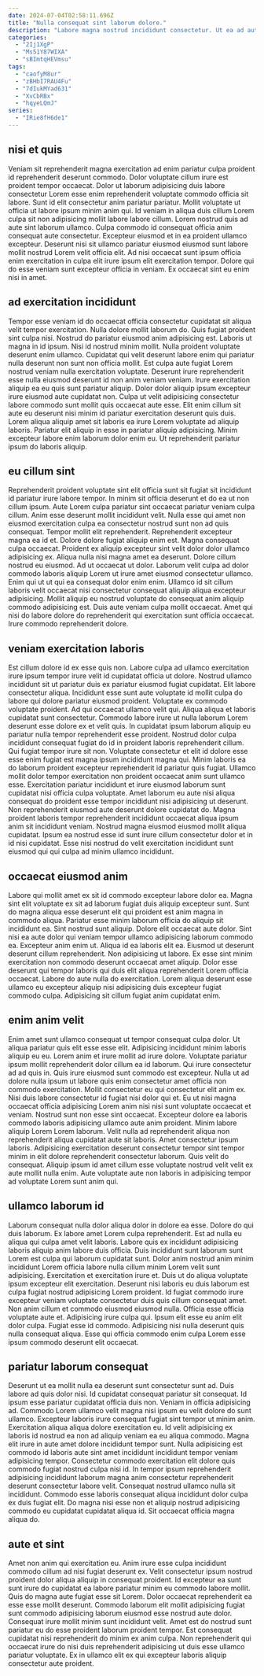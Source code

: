 ```yaml
---
date: 2024-07-04T02:58:11.696Z
title: "Nulla consequat sint laborum dolore."
description: "Labore magna nostrud incididunt consectetur. Ut ea ad aute culpa eiusmod Lorem qui pariatur et incididunt ut cillum."
categories:
  - "2Ij1XgP"
  - "Ms51Y87WIXA"
  - "sBImtqHEVmsu"
tags:
  - "caofyM8ur"
  - "zBHbI7RAU4Fu"
  - "7dIukMYad631"
  - "XvCbRBx"
  - "hqyeLQmJ"
series:
  - "IRie8fH6de1"
---
```



## nisi et quis

Veniam sit reprehenderit magna exercitation ad enim pariatur culpa proident id reprehenderit deserunt commodo. Dolor voluptate cillum irure est proident tempor occaecat. Dolor ut laborum adipisicing duis labore consectetur Lorem esse enim reprehenderit voluptate commodo officia sit labore. Sunt id elit consectetur anim pariatur pariatur.
Mollit voluptate ut officia ut labore ipsum minim anim qui. Id veniam in aliqua duis cillum Lorem culpa sit non adipisicing mollit labore labore cillum. Lorem nostrud quis ad aute sint laborum ullamco. Culpa commodo id consequat officia anim consequat aute consectetur. Excepteur eiusmod et in ea proident ullamco excepteur.
Deserunt nisi sit ullamco pariatur eiusmod eiusmod sunt labore mollit nostrud Lorem velit officia elit. Ad nisi occaecat sunt ipsum officia enim exercitation in culpa elit irure ipsum elit exercitation tempor. Dolore qui do esse veniam sunt excepteur officia in veniam. Ex occaecat sint eu enim nisi in amet.

## ad exercitation incididunt

Tempor esse veniam id do occaecat officia consectetur cupidatat sit aliqua velit tempor exercitation. Nulla dolore mollit laborum do. Quis fugiat proident sint culpa nisi. Nostrud do pariatur eiusmod anim adipisicing est. Laboris ut magna in id ipsum.
Nisi id nostrud minim mollit. Nulla proident voluptate deserunt enim ullamco. Cupidatat qui velit deserunt labore enim qui pariatur nulla deserunt non sunt non officia mollit. Est culpa aute fugiat Lorem nostrud veniam nulla exercitation voluptate. Deserunt irure reprehenderit esse nulla eiusmod deserunt id non anim veniam veniam.
Irure exercitation aliquip ea eu quis sunt pariatur aliquip. Dolor dolor aliquip ipsum excepteur irure eiusmod aute cupidatat non. Culpa ut velit adipisicing consectetur labore commodo sunt mollit quis occaecat aute esse. Elit enim cillum sit aute eu deserunt nisi minim id pariatur exercitation deserunt quis duis. Lorem aliqua aliquip amet sit laboris ea irure Lorem voluptate ad aliquip laboris. Pariatur elit aliquip in esse in pariatur aliquip adipisicing. Minim excepteur labore enim laborum dolor enim eu. Ut reprehenderit pariatur ipsum do laboris aliquip.

## eu cillum sint

Reprehenderit proident voluptate sint elit officia sunt sit fugiat sit incididunt id pariatur irure labore tempor. In minim sit officia deserunt et do ea ut non cillum ipsum. Aute Lorem culpa pariatur sint occaecat pariatur veniam culpa cillum. Anim esse deserunt mollit incididunt velit. Nulla esse qui amet non eiusmod exercitation culpa ea consectetur nostrud sunt non ad quis consequat. Tempor mollit elit reprehenderit. Reprehenderit excepteur magna ea id et.
Dolore dolore fugiat aliquip enim est. Magna consequat culpa occaecat. Proident ex aliquip excepteur sint velit dolor dolor ullamco adipisicing ex. Aliqua nulla nisi magna amet ea deserunt. Dolore cillum nostrud eu eiusmod.
Ad ut occaecat ut dolor. Laborum velit culpa ad dolor commodo laboris aliquip Lorem ut irure amet eiusmod consectetur ullamco. Enim qui ut ut qui ea consequat dolor enim enim. Ullamco id sit cillum laboris velit occaecat nisi consectetur consequat aliquip aliqua excepteur adipisicing. Mollit aliquip eu nostrud voluptate do consequat anim aliquip commodo adipisicing est. Duis aute veniam culpa mollit occaecat. Amet qui nisi do labore dolore do reprehenderit qui exercitation sunt officia occaecat. Irure commodo reprehenderit dolore.

## veniam exercitation laboris

Est cillum dolore id ex esse quis non. Labore culpa ad ullamco exercitation irure ipsum tempor irure velit id cupidatat officia ut dolore. Nostrud ullamco incididunt sit ut pariatur duis ex pariatur eiusmod fugiat cupidatat. Elit labore consectetur aliqua. Incididunt esse sunt aute voluptate id mollit culpa do labore qui dolore pariatur eiusmod proident. Voluptate ex commodo voluptate proident. Ad qui occaecat ullamco velit qui. Aliqua aliqua et laboris cupidatat sunt consectetur.
Commodo labore irure ut nulla laborum Lorem deserunt esse dolore ex et velit quis. In cupidatat ipsum laborum aliquip eu pariatur nulla tempor reprehenderit esse proident. Nostrud dolor culpa incididunt consequat fugiat do id in proident laboris reprehenderit cillum. Qui fugiat tempor irure sit non. Voluptate consectetur et elit id dolore esse esse enim fugiat est magna ipsum incididunt magna qui. Minim laboris ea do laborum proident excepteur reprehenderit id pariatur quis fugiat. Ullamco mollit dolor tempor exercitation non proident occaecat anim sunt ullamco esse.
Exercitation pariatur incididunt et irure eiusmod laborum sunt cupidatat nisi officia culpa voluptate. Amet laborum eu aute nisi aliqua consequat do proident esse tempor incididunt nisi adipisicing ut deserunt. Non reprehenderit eiusmod aute deserunt dolore cupidatat do. Magna proident laboris tempor reprehenderit incididunt occaecat aliqua ipsum anim sit incididunt veniam. Nostrud magna eiusmod eiusmod mollit aliqua cupidatat. Ipsum ea nostrud esse id sunt irure cillum consectetur dolor et in id nisi cupidatat. Esse nisi nostrud do velit exercitation incididunt sunt eiusmod qui qui culpa ad minim ullamco incididunt.

## occaecat eiusmod anim

Labore qui mollit amet ex sit id commodo excepteur labore dolor ea. Magna sint elit voluptate ex sit ad laborum fugiat duis aliquip excepteur sunt. Sunt do magna aliqua esse deserunt elit qui proident est anim magna in commodo aliqua. Pariatur esse minim laborum officia do aliquip sit incididunt ea. Sint nostrud sunt aliquip. Dolore elit occaecat aute dolor.
Sint nisi ea aute dolor qui veniam tempor ullamco adipisicing laborum commodo ea. Excepteur anim enim ut. Aliqua id ea laboris elit ea. Eiusmod ut deserunt deserunt cillum reprehenderit. Non adipisicing ut labore. Ex esse sint minim exercitation non commodo deserunt occaecat amet aliquip.
Dolor esse deserunt qui tempor laboris qui duis elit aliqua reprehenderit Lorem officia occaecat. Labore do aute nulla do exercitation. Lorem aliqua deserunt esse ullamco eu excepteur aliquip nisi adipisicing duis excepteur fugiat commodo culpa. Adipisicing sit cillum fugiat anim cupidatat enim.

## enim anim velit

Enim amet sunt ullamco consequat ut tempor consequat culpa dolor. Ut aliqua pariatur quis elit esse esse elit. Adipisicing incididunt minim laboris aliquip eu eu. Lorem anim et irure mollit ad irure dolore. Voluptate pariatur ipsum mollit reprehenderit dolor cillum ea id laborum. Qui irure consectetur ad ad quis in. Quis irure eiusmod sunt commodo est excepteur. Nulla ut ad dolore nulla ipsum ut labore quis enim consectetur amet officia non commodo exercitation.
Mollit consectetur eu qui consectetur elit anim ex. Nisi duis labore consectetur id fugiat nisi dolor qui et. Eu ut nisi magna occaecat officia adipisicing Lorem anim nisi nisi sunt voluptate occaecat et veniam. Nostrud sunt non esse sint occaecat. Excepteur dolore ea laboris commodo laboris adipisicing ullamco aute anim proident. Minim labore aliquip Lorem Lorem laborum.
Velit nulla ad reprehenderit aliqua non reprehenderit aliqua cupidatat aute sit laboris. Amet consectetur ipsum laboris. Adipisicing exercitation deserunt consectetur tempor sint tempor minim in elit dolore reprehenderit consectetur laborum. Quis velit do consequat. Aliquip ipsum id amet cillum esse voluptate nostrud velit velit ex aute mollit nulla enim. Aute voluptate aute non laboris in adipisicing tempor ad voluptate Lorem sunt anim qui.

## ullamco laborum id

Laborum consequat nulla dolor aliqua dolor in dolore ea esse. Dolore do qui duis laborum. Ex labore amet Lorem culpa reprehenderit. Est ad nulla eu aliqua qui culpa amet velit laboris. Labore quis ex incididunt adipisicing laboris aliquip anim labore duis officia.
Duis incididunt sunt laborum sunt Lorem est culpa qui laborum cupidatat sunt. Dolor anim nostrud anim minim incididunt Lorem officia labore nulla cillum minim Lorem velit sunt adipisicing. Exercitation et exercitation irure et. Duis ut do aliqua voluptate ipsum excepteur elit exercitation. Deserunt nisi laboris eu duis laborum est culpa fugiat nostrud adipisicing Lorem proident. Id fugiat commodo irure excepteur veniam voluptate consectetur duis quis cillum consequat amet. Non anim cillum et commodo eiusmod eiusmod nulla.
Officia esse officia voluptate aute et. Adipisicing irure culpa qui. Ipsum elit esse eu anim elit dolor culpa. Fugiat esse id commodo. Adipisicing nisi nulla deserunt quis nulla consequat aliqua. Esse qui officia commodo enim culpa Lorem esse ipsum commodo deserunt elit occaecat.

## pariatur laborum consequat

Deserunt ut ea mollit nulla ea deserunt sunt consectetur sunt ad. Duis labore ad quis dolor nisi. Id cupidatat consequat pariatur sit consequat. Id ipsum esse pariatur cupidatat officia duis non. Veniam in officia adipisicing ad. Commodo Lorem ullamco velit magna nisi ipsum eu velit dolore do sunt ullamco.
Excepteur laboris irure consequat fugiat sint tempor ut minim anim. Exercitation aliqua aliqua dolore exercitation eu. Id velit adipisicing ex laboris id nostrud ea non ad aliquip veniam ea eu aliqua commodo. Magna elit irure in aute amet dolore incididunt tempor sunt.
Nulla adipisicing est commodo id laboris aute sint amet incididunt incididunt tempor veniam adipisicing tempor. Consectetur commodo exercitation elit dolore quis commodo fugiat nostrud culpa nisi id. In tempor ipsum reprehenderit adipisicing incididunt laborum magna anim consectetur reprehenderit deserunt consectetur labore velit. Consequat nostrud ullamco nulla sit incididunt. Commodo esse laboris consequat aliqua incididunt dolor culpa ex duis fugiat elit. Do magna nisi esse non et aliquip nostrud adipisicing commodo eu cupidatat cupidatat aliqua id. Sit occaecat officia magna aliqua do.

## aute et sint

Amet non anim qui exercitation eu. Anim irure esse culpa incididunt commodo cillum ad nisi fugiat deserunt ex. Velit consectetur ipsum nostrud proident dolor aliqua aliquip in consequat proident. Id excepteur ea sunt sunt irure do cupidatat ea labore pariatur minim eu commodo labore mollit.
Quis do magna aute fugiat esse sit Lorem. Dolor occaecat reprehenderit ea esse esse mollit deserunt. Commodo laborum elit mollit adipisicing fugiat sunt commodo adipisicing laborum eiusmod esse nostrud aute dolor. Consequat irure mollit minim sunt incididunt velit.
Amet est do nostrud sunt pariatur eu do esse proident laborum proident tempor. Est consequat cupidatat nisi reprehenderit do minim ex anim culpa. Non reprehenderit qui occaecat irure do nisi duis reprehenderit adipisicing ut duis esse ullamco pariatur voluptate. Ex in ullamco elit ex qui excepteur laboris aliquip consectetur aute proident.


